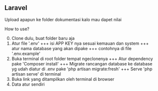 ## Laravel

Upload apapun ke folder dokumentasi kalo mau dapet nilai

How to use?

0. Clone dulu, buat folder baru aja
1. Atur file '.env'
+++ isi APP KEY nya sesuai kemauan dan system
+++ atur nama database yang akan dipake
+++ contohnya di file '.env.example'
2. Buka terminal di root folder tempat ngeclonenya
+++ Atur dependency pake 'Composer install'
+++ Migrate rancangan database ke database yg udah diatur di .env pake 'php artisan migrate:fresh'
+++ Serve 'php artisan serve' di terminal
4. Buka link yang ditampilkan oleh terminal di browser
5. Data atur sendiri
